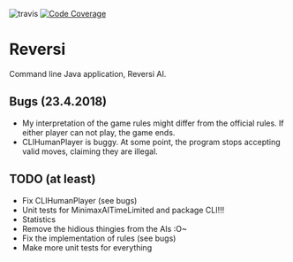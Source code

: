 ![travis](https://travis-ci.org/ValheKouneli/Reversi.svg?branch=master)
[![Code Coverage](https://img.shields.io/codecov/c/github/ValheKouneli/Reversi/master.svg)](https://codecov.io/github/ValheKouneli/Reversi/)

Reversi
=======

Command line Java application, Reversi AI.

## Bugs (23.4.2018)

* My interpretation of the game rules might differ from the official rules. If either player can not play, the game ends.
* CLIHumanPlayer is buggy. At some point, the program stops accepting valid moves, claiming they are illegal.

## TODO (at least)

* Fix CLIHumanPlayer (see bugs)
* Unit tests for MinimaxAITimeLimited and package CLI!!!
* Statistics
* Remove the hidious <MoveType> <GameType> thingies from the AIs :O~
* Fix the implementation of rules (see bugs)
* Make more unit tests for everything
